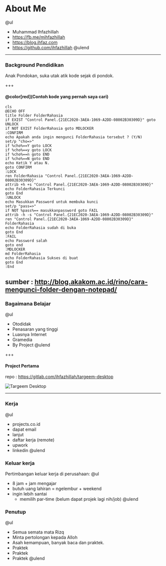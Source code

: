 # About Me

@ul
- Muhammad Ihfazhillah
- https://fb.me/mihfazhillah
- https://blog.ihfaz.com
- https://github.com/ihfazhillah
@ulend

---

### Background Pendidikan

Anak Pondokan, suka utak atik kode sejak di pondok.

+++

#### @color[red](Contoh kode yang pernah saya cari)

```
cls
@ECHO OFF
title Folder FolderRahasia
if EXIST "Control Panel.{21EC2020-3AEA-1069-A2DD-08002B30309D}" goto UNLOCK
if NOT EXIST FolderRahasia goto MDLOCKER
:CONFIRM
echo Apakah anda ingin mengunci FolderRahasia tersebut ? (Y/N)
set/p "cho=>"
if %cho%==Y goto LOCK
if %cho%==y goto LOCK
if %cho%==n goto END
if %cho%==N goto END
echo Ketik Y atau N.
goto CONFIRM
:LOCK
ren FolderRahasia "Control Panel.{21EC2020-3AEA-1069-A2DD-08002B30309D}"
attrib +h +s "Control Panel.{21EC2020-3AEA-1069-A2DD-08002B30309D}"
echo FolderRahasia Terkunci
goto End
:UNLOCK
echo Masukkan Password untuk membuka kunci
set/p "pass=>"
if NOT %pass%== masukkanpassword goto FAIL
attrib -h -s "Control Panel.{21EC2020-3AEA-1069-A2DD-08002B30309D}"
ren "Control Panel.{21EC2020-3AEA-1069-A2DD-08002B30309D}" FolderRahasia
echo FolderRahasia sudah di buka
goto End
:FAIL
echo Password salah
goto end
:MDLOCKER
md FolderRahasia
echo FolderRahasia Sukses di buat
goto End
:End
```

sumber : http://blog.akakom.ac.id/rino/cara-mengunci-folder-dengan-notepad/
---

### Bagaimana Belajar

@ul
- Otodidak
- Penasaran yang tinggi
- Luasnya Internet
- Gramedia
- By Project
@ulend

+++ 

#### Project Pertama

repo : https://gitlab.com/ihfazhillah/targeem-desktop

![Targeem Desktop](https://scontent-sit4-1.xx.fbcdn.net/v/t1.0-9/10919005_1573648312877470_3285556032557313162_n.jpg?_nc_cat=0&oh=1d0edc1da246402450f21fcb539f5d47&oe=5BB1EAF9)

--- 

### Kerja

@ul
- projects.co.id
- dapat email
- lanjut
- daftar kerja (remote)
- upwork
- linkedin
@ulend

### Keluar kerja

Pertimbangan keluar kerja di perusahaan:
@ul
- 8 jam + jam mengajar 
- butuh uang lahiran = ngelembur + weekend
- ingin lebih santai
    - memilih par-time (belum dapat projek lagi nih/job)
@ulend

### Penutup

@ul
- Semua semata mata Rizq 
- Minta pertolongan kepada Alloh
- Asah kemampuan, banyak baca dan praktek.
- Praktek
- Praktek
- Praktek
@ulend